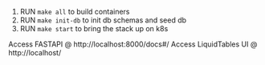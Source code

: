 1. RUN `make all` to build containers
2. RUN `make init-db` to init db schemas and seed db
3. RUN `make start` to bring the stack up on k8s


Access FASTAPI @ http://localhost:8000/docs#/
Access LiquidTables UI @ http://localhost/
